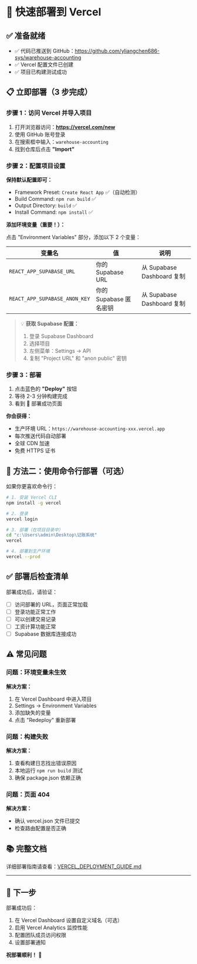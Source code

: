 # 🚀 快速部署到 Vercel

## ✅ 准备就绪

- ✅ 代码已推送到 GitHub：https://github.com/yliangchen686-sys/warehouse-accounting
- ✅ Vercel 配置文件已创建
- ✅ 项目已构建测试成功

## 📋 立即部署（3 步完成）

### 步骤 1：访问 Vercel 并导入项目

1. 打开浏览器访问：**https://vercel.com/new**
2. 使用 GitHub 账号登录
3. 在搜索框中输入：`warehouse-accounting`
4. 找到仓库后点击 **"Import"**

### 步骤 2：配置项目设置

**保持默认配置即可：**
- Framework Preset: `Create React App` ✅（自动检测）
- Build Command: `npm run build` ✅
- Output Directory: `build` ✅
- Install Command: `npm install` ✅

**添加环境变量（重要！）：**

点击 "Environment Variables" 部分，添加以下 2 个变量：

| 变量名 | 值 | 说明 |
|--------|-----|------|
| `REACT_APP_SUPABASE_URL` | 你的 Supabase URL | 从 Supabase Dashboard 复制 |
| `REACT_APP_SUPABASE_ANON_KEY` | 你的 Supabase 匿名密钥 | 从 Supabase Dashboard 复制 |

> 💡 **获取 Supabase 配置：**
> 1. 登录 Supabase Dashboard
> 2. 选择项目
> 3. 左侧菜单：Settings → API
> 4. 复制 "Project URL" 和 "anon public" 密钥

### 步骤 3：部署

1. 点击蓝色的 **"Deploy"** 按钮
2. 等待 2-3 分钟构建完成
3. 看到 🎉 部署成功页面

**你会获得：**
- 生产环境 URL：`https://warehouse-accounting-xxx.vercel.app`
- 每次推送代码自动部署
- 全球 CDN 加速
- 免费 HTTPS 证书

## 🔄 方法二：使用命令行部署（可选）

如果你更喜欢命令行：

```bash
# 1. 安装 Vercel CLI
npm install -g vercel

# 2. 登录
vercel login

# 3. 部署（在项目目录中）
cd "c:\Users\admin\Desktop\记账系统"
vercel

# 4. 部署到生产环境
vercel --prod
```

## ✅ 部署后检查清单

部署成功后，请验证：

- [ ] 访问部署的 URL，页面正常加载
- [ ] 登录功能正常工作
- [ ] 可以创建交易记录
- [ ] 工资计算功能正常
- [ ] Supabase 数据库连接成功

## ⚠️ 常见问题

### 问题：环境变量未生效

**解决方案：**
1. 在 Vercel Dashboard 中进入项目
2. Settings → Environment Variables
3. 添加缺失的变量
4. 点击 "Redeploy" 重新部署

### 问题：构建失败

**解决方案：**
1. 查看构建日志找出错误原因
2. 本地运行 `npm run build` 测试
3. 确保 package.json 依赖正确

### 问题：页面 404

**解决方案：**
- 确认 vercel.json 文件已提交
- 检查路由配置是否正确

## 📚 完整文档

详细部署指南请查看：[VERCEL_DEPLOYMENT_GUIDE.md](VERCEL_DEPLOYMENT_GUIDE.md)

---

## 🎯 下一步

部署成功后：
1. 在 Vercel Dashboard 设置自定义域名（可选）
2. 启用 Vercel Analytics 监控性能
3. 配置团队成员访问权限
4. 设置部署通知

**祝部署顺利！** 🚀
